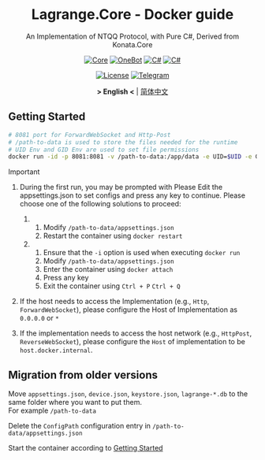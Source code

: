 <div align="center">

# Lagrange.Core - Docker guide

An Implementation of NTQQ Protocol, with Pure C#, Derived from Konata.Core

[![Core](https://img.shields.io/badge/Lagrange-Core-blue)](#)
[![OneBot](https://img.shields.io/badge/Lagrange-OneBot-blue)](#)
[![C#](https://img.shields.io/badge/Core-%20.NET_6-blue)](#)
[![C#](https://img.shields.io/badge/OneBot-%20.NET_7-blue)](#)

[![License](https://img.shields.io/static/v1?label=LICENSE&message=GPL-3.0&color=lightrey)](#)
[![Telegram](https://img.shields.io/endpoint?url=https%3A%2F%2Ftelegram-badge-4mbpu8e0fit4.runkit.sh%2F%3Furl%3Dhttps%3A%2F%2Ft.me%2F%2B6HNTeJO0JqtlNmRl)](https://t.me/+6HNTeJO0JqtlNmRl)

**&gt; English &lt;** | [简体中文](Docker_zh.md)

</div>

## Getting Started

```bash
# 8081 port for ForwardWebSocket and Http-Post
# /path-to-data is used to store the files needed for the runtime
# UID Env and GID Env are used to set file permissions
docker run -id -p 8081:8081 -v /path-to-data:/app/data -e UID=$UID -e GID=$(id -g) ghcr.io/lagrangedev/lagrange.onebot:edge
```

> [!IMPORTANT]
>
> 1. During the first run, you may be prompted with Please Edit the appsettings.json to set configs and press any key to continue. Please choose one of the following solutions to proceed:
>
>    1. 1. Modify `/path-to-data/appsettings.json`
>       2. Restart the container using `docker restart`
>
>    2. 1. Ensure that the `-i` option is used when executing `docker run`
>       2. Modify `/path-to-data/appsettings.json`
>       3. Enter the container using `docker attach`
>       4. Press any key
>       5. Exit the container using `Ctrl + P` `Ctrl + Q`
>
> 2. If the host needs to access the Implementation (e.g., `Http`, `ForwardWebSocket`), please configure the Host of Implementation as `0.0.0.0` or `*`
> 3. If the implementation needs to access the host network (e.g., `HttpPost`, `ReverseWebSocket`), please configure the `Host` of implementation to be `host.docker.internal`.

## Migration from older versions

Move `appsettings.json`, `device.json`, `keystore.json`, `lagrange-*.db` to the same folder where you want to put them.  
For example `/path-to-data`

Delete the `ConfigPath` configuration entry in `/path-to-data/appsettings.json`

Start the container according to [Getting Started](#getting-started)